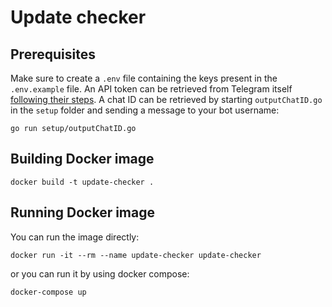 # Update checker

## Prerequisites

Make sure to create a `.env` file containing the keys present in the `.env.example` file.
An API token can be retrieved from Telegram itself [following their steps](https://core.telegram.org/api/obtaining_api_id).
A chat ID can be retrieved by starting `outputChatID.go` in the `setup` folder and sending a message to your bot username:

```go run setup/outputChatID.go```

## Building Docker image

`docker build -t update-checker .`

## Running Docker image

You can run the image directly:

```docker run -it --rm --name update-checker update-checker```

or you can run it by using docker compose:

```docker-compose up```
